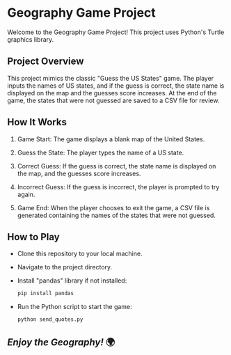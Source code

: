 # Geography Game Project

Welcome to the Geography Game Project! This project uses Python's Turtle graphics library.

## Project Overview

This project mimics the classic "Guess the US States" game. The player inputs the names of US states, and if the guess is correct, the state name is displayed on the map and the guesses score increases. At the end of the game, the states that were not guessed are saved to a CSV file for review.

## How It Works

1. Game Start: The game displays a blank map of the United States.


2. Guess the State: The player types the name of a US state.


3. Correct Guess: If the guess is correct, the state name is displayed on the map, and the guesses score increases.


4. Incorrect Guess: If the guess is incorrect, the player is prompted to try again.


5. Game End: When the player chooses to exit the game, a CSV file is generated containing the names of the states that were not guessed.

## How to Play

- Clone this repository to your local machine.

- Navigate to the project directory.

- Install "pandas" library if not installed:
    ```bash
    pip install pandas
    ```

- Run the Python script to start the game:
    ```bash
    python send_quotes.py
    ```

## *Enjoy the Geography!* 🌍